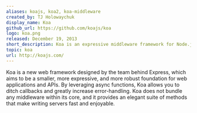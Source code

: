 ```yaml
---
aliases: koajs, koa2, koa-middleware
created_by: TJ Holowaychuk
display_name: Koa
github_url: https://github.com/koajs/koa
logo: koa.png
released: December 19, 2013
short_description: Koa is an expressive middleware framework for Node.js servers that uses ES2017 async functions.
topic: koa
url: http://koajs.com/
---
```


Koa is a new web framework designed by the team behind Express,
which aims to be a smaller, more expressive, and more robust foundation
for web applications and APIs. By leveraging async functions, Koa allows you
to ditch callbacks and greatly increase error-handling. Koa does not bundle any
middleware within its core, and it provides an elegant suite of methods that make
writing servers fast and enjoyable.
